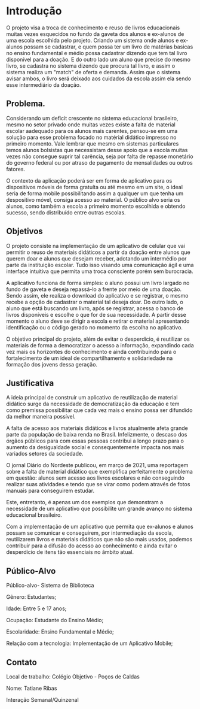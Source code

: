 # Introdução

 O projeto visa a troca de conhecimento e reuso de livros educacionais muitas vezes esquecidos no fundo da gaveta dos alunos e ex-alunos de uma escola 
 escolhida pelo projeto. Criando um sistema onde alunos e ex-alunos possam se cadastrar, e quem possa ter um livro 
 de matérias basicas no ensino fundamental e médio possa cadastrar dizendo que tem tal livro disponível para a doação. E do outro lado um aluno 
 que precise do mesmo livro, se cadastra no sistema dizendo que procura tal livro, e assim o sistema realiza um "match" de oferta e demanda. 
 Assim que o sistema avisar ambos, o livro será deixado aos cuidados da escola assim ela sendo esse intermediário da doação.

## Problema.

 Considerando um deficit crescente no sistema educacional brasileiro, mesmo no setor privado onde muitas vezes existe a falta de material 
 escolar aadequado para os alunos mais carentes, pensou-se em uma solução para esse problema focado no matérial didático impresso no primeiro momento. 
 Vale lembrar que mesmo em sistemas particulares temos alunos bolsistas que necessistam desse apoio que a escola muitas vezes não consegue
 suprir tal carência, seja por falta de repasse monetário do governo federal ou por atraso de pagamento de mensalidades ou outros fatores.

O contexto da aplicação poderá ser em forma de aplicativo para os dispositivos móveis de forma gratuíta ou até mesmo em um site, o ideal seria de forma mobile
possibilitando assim a qualquer um que tenha um despositivo móvel, consiga acesso ao material.
O público alvo seria os alunos, como também a escola a primeiro momento escolhida e obtendo sucesso, sendo distribuído entre outras escolas.

## Objetivos

O projeto consiste na implementação de um aplicativo de celular que vai permitir o reuso de materiais didáticos a partir da doação entre alunos que querem doar e alunos que desejam receber, adotando um intermédio por parte da instituição escolar. Tudo isso visando uma comunicação ágil e uma interface intuitiva que permita uma troca consciente porém sem burocracia.

A aplicativo funciona de forma simples: o aluno possui um livro largado no fundo de gaveta e deseja repassá-lo a frente por meio de uma doação. Sendo assim, ele realiza o download do aplicativo e se registrar, o mesmo recebe a opção de cadastrar o material tal deseja doar. Do outro lado, o aluno que está buscando um livro, após se registrar, acessa o banco de livros disponíveis e escolhe o que for de sua necessidade. A partir desse momento o aluno deve se dirigir a escola e retirar o material apresentando identificação ou o código gerado no momento da escolha no aplicativo.

O objetivo principal do projeto, além de evitar o desperdício, é reutilizar os materiais de forma a democratizar o acesso a informação, expandindo cada vez mais os horizontes do conhecimento e ainda contribuindo para o fortalecimento de um ideal de compartilhamento e solidariedade na formação dos jovens dessa geração.

## Justificativa

A ideia principal de construir um aplicativo de reutilização de material didático surge da necessidade de democratização da educação e tem como premissa possibilitar que cada vez mais o ensino possa ser difundido da melhor maneira possível. 

A falta de acesso aos materiais didáticos e livros atualmente afeta grande parte da população de baixa renda no Brasil. Infelizmente, o descaso dos órgãos públicos para com essas pessoas contribui a longo prazo para o aumento da desigualdade social e consequentemente impacta nos mais variados setores da sociedade.

O jornal Diário do Nordeste publicou, em março de 2021, uma reportagem sobre a falta de material didático que exemplifica perfeitamente o problema em questão: alunos sem acesso aos livros escolares e não conseguindo realizar suas atividades e tendo que se virar como podem através de fotos manuais para conseguirem estudar.

Este, entretanto, é apenas um dos exemplos que demonstram a necessidade de um aplicativo que possibilite um grande avanço no sistema educacional brasileiro.

Com a implementação de um aplicativo que permita que ex-alunos e alunos possam se comunicar e conseguirem, por intermediação da escola, reutilizarem livros e materiais didáticos que não são mais usados, podemos contribuir para a difusão do acesso ao conhecimento e ainda evitar o desperdício de itens tão essenciais no âmbito atual.

## Público-Alvo

Público-alvo- Sistema de Biblioteca

Gênero: Estudantes;

Idade: Entre 5 e 17 anos;

Ocupação: Estudante do Ensino Médio;

Escolaridade: Ensino Fundamental e Médio;

Relação com a tecnologia: Implementação de um Aplicativo Mobile;

## Contato

Local de trabalho: Colégio Objetivo - Poços de Caldas

Nome: Tatiane Ribas

Interação Semanal/Quinzenal

